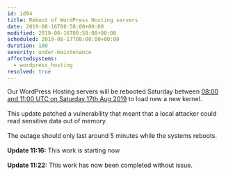 ```yaml
---
id: id94
title: Reboot of WordPress Hosting servers
date: 2019-08-16T08:58:00+00:00
modified: 2019-08-16T08:58:00+00:00
scheduled: 2019-08-17T08:00:00+00:00
duration: 180
severity: under-maintenance
affectedsystems:
  - wordpress_hosting
resolved: true
---
```


Our WordPress Hosting servers will be rebooted Saturday between [08:00 and 11:00 UTC on Saturday 17th Aug 2019](https://www.timeanddate.com/worldclock/fixedtime.html?iso=20190817T08&ah=3) to load new a new kernel.<br /><br />This update patched a vulnerability that meant that a local attacker could read sensitive data out of memory.<br /><br />The outage should only last around 5 minutes while the systems reboots.<br /><br />**Update 11:16:** This work is starting now<br /><br />**Update 11:22:** This work has now been completed without issue.


